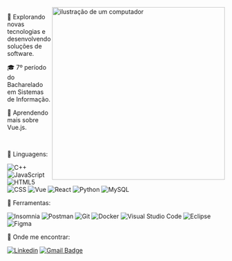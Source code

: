 <img src="https://raw.githubusercontent.com/MicaelliMedeiros/micaellimedeiros/master/image/computer-illustration.png" alt="ilustração de um computador" min-width="400px" max-width="400px" width="400px" align="right">

<p align="left"> 
  🤔 Explorando novas tecnologias e desenvolvendo soluções de software.
</p>

<p align="left"> 
  🎓 7º período do Bacharelado em Sistemas de Informação.
</p>

<p align="left"> 
  🌱 Aprendendo mais sobre Vue.js.
</p>

<br/>

<p align="left">
  🦄 Linguagens:
</p>

![C++](https://img.shields.io/badge/-C++-333333?style=flat&logo=C%2B%2B&logoColor=00599C)
![JavaScript](https://img.shields.io/badge/-JavaScript-333333?style=flat&logo=javascript)
![HTML5](https://img.shields.io/badge/-HTML5-333333?style=flat&logo=HTML5)
![CSS](https://img.shields.io/badge/-CSS-333333?style=flat&logo=CSS3&logoColor=1572B6)
![Vue](https://img.shields.io/badge/-Vue.js-333333?style=flat&logo=vuedotjs)
![React](https://img.shields.io/badge/-React-333333?style=flat&logo=react)
![Python](https://img.shields.io/badge/-Python-333333?style=flat&logo=python)
![MySQL](https://img.shields.io/badge/-MySQL-333333?style=flat&logo=mysql)

<p align="left">
  💼 Ferramentas:
</p>

![Insomnia](https://img.shields.io/badge/-Insomnia-333333?style=flat&logo=insomnia)
![Postman](https://img.shields.io/badge/-Postman-333333?style=flat&logo=postman)
![Git](https://img.shields.io/badge/-Git-333333?style=flat&logo=git)
![Docker](https://img.shields.io/badge/-Docker-333333?style=flat&logo=docker)
![Visual Studio Code](https://img.shields.io/badge/-Visual%20Studio%20Code-333333?style=flat&logo=visual-studio-code&logoColor=007ACC)
![Eclipse](https://img.shields.io/badge/-Eclipse-333333?style=flat&logo=eclipse-ide&logoColor=2C2255)
![Figma](https://img.shields.io/badge/-Figma-333333?style=flat&logo=figma&logoColor=007ACC)

<p align="left">
  💌 Onde me encontrar:
</p>

[![Linkedin](https://img.shields.io/badge/-erikalmn-blue?style=flat-square&logo=Linkedin&logoColor=white&link=https://www.linkedin.com/in/erikalmn/)](https://www.linkedin.com/in/erikalmn/)
[![Gmail Badge](https://img.shields.io/badge/-erikasaleslim@gmail.com-006bed?style=flat-square&logo=Gmail&logoColor=white&link=mailto:erikasaleslim@gmail.com)](mailto:erikasaleslim@gmail.com)
